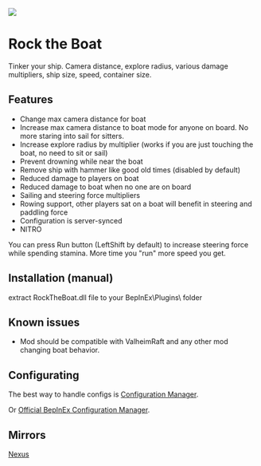 ![](https://staticdelivery.nexusmods.com/mods/3667/images/headers/2525_1694750230.jpg)

# Rock the Boat
Tinker your ship. Camera distance, explore radius, various damage multipliers, ship size, speed, container size.

## Features
* Change max camera distance for boat
* Increase max camera distance to boat mode for anyone on board. No more staring into sail for sitters.
* Increase explore radius by multiplier (works if you are just touching the boat, no need to sit or sail)
* Prevent drowning while near the boat
* Remove ship with hammer like good old times (disabled by default)
* Reduced damage to players on boat
* Reduced damage to boat when no one are on board
* Sailing and steering force multipliers
* Rowing support, other players sat on a boat will benefit in steering and paddling force
* Configuration is server-synced
* NITRO

You can press Run button (LeftShift by default) to increase steering force while spending stamina. More time you "run" more speed you get.

## Installation (manual)
extract RockTheBoat.dll file to your BepInEx\Plugins\ folder

## Known issues
* Mod should be compatible with ValheimRaft and any other mod changing boat behavior.

## Configurating
The best way to handle configs is [Configuration Manager](https://thunderstore.io/c/valheim/p/shudnal/ConfigurationManager/).

Or [Official BepInEx Configuration Manager](https://valheim.thunderstore.io/package/Azumatt/Official_BepInEx_ConfigurationManager/).

## Mirrors
[Nexus](https://www.nexusmods.com/valheim/mods/2525)